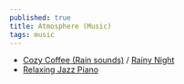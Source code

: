 ```yaml
---
published: true
title: Atmosphere (Music)
tags: music
---
```

- [Cozy Coffee (Rain sounds)](https://www.youtube.com/watch?v=Pfm8M3q-4TY)  / [Rainy Night](https://www.youtube.com/watch?v=lA1ItxM9yIE)
- [Relaxing Jazz Piano](https://www.youtube.com/watch?v=Dx5qFachd3A)

